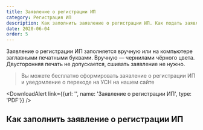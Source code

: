 ```yaml
---
title: Заявление о регистрации ИП
category: Регистрация ИП
description: Как заполнить заявление о регистрации ИП. Как подать заявление
date: 2020-06-04
order: 5
---
```


Заявление о&nbsp;регистрации ИП заполняется вручную или на&nbsp;компьютере заглавными печатными буквами. Вручную&nbsp;&mdash; чернилами чёрного цвета. Двусторонняя печать не&nbsp;допускается, сшивать заявление не&nbsp;нужно.

> Вы можете бесплатно сформировать заявление о&nbsp;регистрации ИП и&nbsp;уведомление о&nbsp;переходе на&nbsp;УСН на&nbsp;<Link to="/ip/">нашем сайте</Link>

<DownloadAlert link={{url: '', name: 'Заявление о регистрации ИП', type: 'PDF'}} />

## Как заполнить заявление о&nbsp;регистрации ИП

<Alert message="Заявление о&nbsp;регистрации ИП заполняется в&nbsp;точном соответствии с&nbsp;паспортом." type="warning" />
